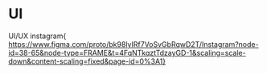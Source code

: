 # UI
UI/UX
instagram{ https://www.figma.com/proto/bk98lyIRf7VoSvGbRqwD2T/Instagram?node-id=38-65&node-type=FRAME&t=4FqNTkqztTdzayGD-1&scaling=scale-down&content-scaling=fixed&page-id=0%3A1}
